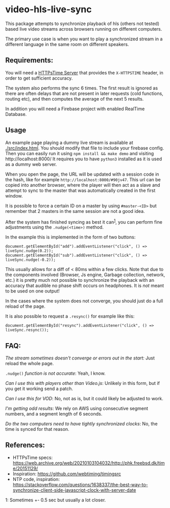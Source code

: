 # video-hls-live-sync

This package attempts to synchronize playback of hls (others not tested) based
live video streams across browsers running on different computers.

The primary use case is when you want to play a synchronized stream in a different
language in the same room on different speakers.

## Requirements:

You will need a [HTTPsTime Server](https://web.archive.org/web/20210103104032/http://phk.freebsd.dk/time/20151129/) that provides the `X-HTTPSTIME` header, in order to get sufficient accuracy.

The system also performs the sync 6 times. The first result is ignored as there are often
delays that are not present in later requests (cold functions, routing etc), and 
then computes the average of the next 5 results.


In addition you will need a Firebase project with enabled RealTime Database.

## Usage

An example page playing a dummy live stream is available at [./src/index.html](./src/index.html).
You should modify that file to include your firebase config.
Then you can easily run it using `npm install && make demo` and visiting http://localhost:8000/
It requires you to have `python3` installed as it is used as a dummy web server.

When you open the page, the URL will be updated with a session code in the hash,
like for example `http://localhost:8000/#90jv47`. This url can be copied into another
browser, where the player will then act as a slave and attempt to sync to the
master that was automatically created in the first window.

It is possible to force a certain ID on a master by using `#master-<ID>` but remember
that 2 masters in the same session are not a good idea.

After the system has finished syncing as best it can<sup>[1](#fn-1)</sup>, you can perform
fine adjustments using the `.nudge(<time>)` method.

In the example this is implemented in the form of two buttons:

```
document.getElementById("add").addEventListener("click", () => liveSync.nudge(0.2));
document.getElementById("sub").addEventListener("click", () => liveSync.nudge(-0.2));
```

This usually allows for a diff of < 80ms within a few clicks. Note that due to
the components involved (Browser, Js engine, Garbage collection, network, etc.)
it is pretty much not possible to synchronize the playback with an accuracy that 
audible no phase shift occurs on headphones. It is *not* meant to be used on one output!


In the cases where the system does not converge, you should just do a full reload of the page.

It is also possible to request a `.resync()` for example like this:

```
document.getElementById("resync").addEventListener("click", () => liveSync.resync());
```

## FAQ:

*The stream sometimes doesn't converge or errors out in the start:* Just reload the whole page.

`.nudge()` *function is not accurate*: Yeah, I know.

*Can I use this with players other than Video.js*: Unlikely in this form, but if you get it working send a patch.

*Can I use this for VOD*: No, not as is, but it could likely be adjusted to work.

*I'm getting odd results*: We rely on AWS using consecutive segment numbers, and a segment length of 6 seconds.

*Do the two computers need to have tightly synchronized clocks*: No, the time is synced for that reason.

## References:

* HTTPsTime specs: https://web.archive.org/web/20210103104032/http://phk.freebsd.dk/time/20151129/
* Inspiration: https://github.com/webtiming/timingsrc
* NTP code, inspiration: https://stackoverflow.com/questions/1638337/the-best-way-to-synchronize-client-side-javascript-clock-with-server-date


<a name="fn-1">1</a>: Sometimes +- 0.5 sec but usually a lot closer.
 
